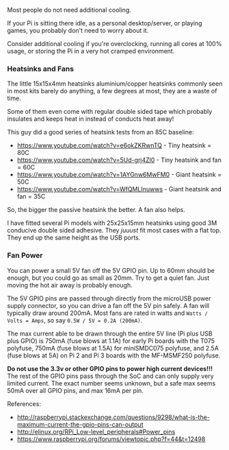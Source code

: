 Most people do not need additional cooling.

If your Pi is sitting there idle, as a personal desktop/server, or playing games, you probably don't need to worry about it.

Consider additional cooling if you're overclocking, running all cores at 100% usage, or storing the Pi in a very hot cramped environment.

### Heatsinks and Fans

The little 15x15x4mm heatsinks aluminium/copper heatsinks commonly seen in most kits barely do anything, a few degrees at most, they are a waste of time.

Some of them even come with regular double sided tape which probably insulates and keeps heat in instead of conducts heat away!

This guy did a good series of heatsink tests from an 85C baseline:

* <https://www.youtube.com/watch?v=e6okZKRwnTQ> - Tiny heatsink = 80C
* <https://www.youtube.com/watch?v=5Ud-grj4Zl0> - Tiny heatsink and fan = 60C
* <https://www.youtube.com/watch?v=1AYGnw6MwFM0> - Giant heatsink = 50C
* <https://www.youtube.com/watch?v=WfQMLInuwws> - Giant heatsink and fan = 35C

So, the bigger the passive heatsink the better. A fan also helps.

I have fitted several Pi models with 25x25x15mm heatsinks using good 3M conducive double sided adhesive. They *juuust* fit most cases with a flat top. They end up the same height as the USB ports.

### Fan Power

You can power a small 5V fan off the 5V GPIO pin. Up to 60mm should be enough, but you could go as small as 20mm. Try to get a quiet fan. Just moving the hot air away is probably enough.

The 5V GPIO pins are passed through directly from the microUSB power supply connector, so you can drive a fan off the 5V pin safely. A fan will typically draw around 200mA. Most fans are rated in watts and `Watts / Volts = Amps`, so say `0.5W / 5V = 0.2A (200mA)`.

The max current able to be drawn through the entire 5V line (Pi plus USB plus GPIO) is 750mA (fuse blows at 1.1A) for early Pi boards with the T075 polyfuse, 750mA (fuse blows at 1.5A) for miniSMDC075 polyfuse, and 2.5A (fuse blows at 5A) on Pi 2 and Pi 3 boards with the MF-MSMF250 polyfuse.

**Do not use the 3.3v or other GPIO pins to power high current devices!!!** The rest of the GPIO pins pass through the SoC and can only supply very limited current. The exact number seems unknown, but a safe max seems 50mA over all GPIO pins, and max 16mA per pin.

References:

* http://raspberrypi.stackexchange.com/questions/9298/what-is-the-maximum-current-the-gpio-pins-can-output
* http://elinux.org/RPi_Low-level_peripherals#Power_pins
* https://www.raspberrypi.org/forums/viewtopic.php?f=44&t=12498